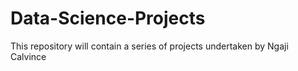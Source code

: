 # Data-Science-Projects
This repository will contain a series of projects undertaken by Ngaji Calvince
